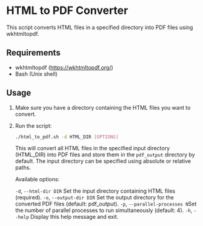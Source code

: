 # HTML to PDF Converter

This script converts HTML files in a specified directory into PDF files using wkhtmltopdf.

## Requirements

- wkhtmltopdf (<https://wkhtmltopdf.org/>)
- Bash (Unix shell)

## Usage

1. Make sure you have a directory containing the HTML files you want to convert.

2. Run the script:

    ```bash
    ./html_to_pdf.sh -d HTML_DIR [OPTIONS]
    ```

    This will convert all HTML files in the specified input directory (HTML_DIR) into PDF files and store them in the `pdf_output` directory by default. The input directory can be specified using absolute or relative paths.

    Available options:

    `-d`, `--html-dir DIR` Set the input directory containing HTML files (required).
    `-o`, `--output-dir DIR` Set the output directory for the converted PDF files (default: pdf_output).
    `-p`, `--parallel-processes N`Set the number of parallel processes to run simultaneously (default: 4).
    `-h`, `--help` Display this help message and exit.
